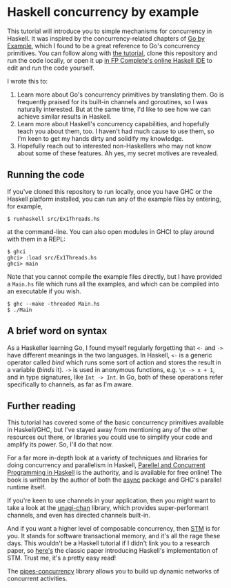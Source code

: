 # Haskell concurrency by example

This tutorial will introduce you to simple mechanisms for concurrency in Haskell.
It was inspired by the concurrency-related chapters of [Go by Example](http://gobyexample.com), which I found to be a great reference to Go's concurrency primitives.
You can follow along with [the tutorial](./src/tutorial.md), clone this repository and run the code locally, or open it up [in FP Complete's online Haskell IDE](https://www.fpcomplete.com/user/eightyeight/concurrency-by-example) to edit and run the code yourself.

I wrote this to:

 1. Learn more about Go's concurrency primitives by translating them.
    Go is frequently praised for its built-in channels and goroutines, so I was naturally interested.
    But at the same time, I'd like to see how we can achieve similar results in Haskell.
 2. Learn more about Haskell's concurrency capabilities, and hopefully teach you about them, too.
    I haven't had much cause to use them, so I'm keen to get my hands dirty and solidify my knowledge.
 3. Hopefully reach out to interested non-Haskellers who may not know about some of these features.
    Ah yes, my secret motives are revealed.

## Running the code

If you've cloned this repository to run locally, once you have GHC or the Haskell platform installed, you can run any of the example files by entering, for example,

    $ runhaskell src/Ex1Threads.hs

at the command-line.
You can also open modules in GHCI to play around with them in a REPL:

    $ ghci
    ghci> :load src/Ex1Threads.hs
    ghci> main

Note that you cannot compile the example files directly, but I have provided a `Main.hs` file which runs all the examples, and which can be compiled into an executable if you wish.

    $ ghc --make -threaded Main.hs
    $ ./Main

## A brief word on syntax

As a Haskeller learning Go, I found myself regularly forgetting that `<-` and `->` have different meanings in the two languages.
In Haskell, `<-` is a generic operator called _bind_ which runs some sort of action and stores the result in a variable (_binds_ it).
`->` is used in anonymous functions, e.g. `\x -> x + 1`, and in type signatures, like `Int -> Int`.
In Go, both of these operations refer specifically to channels, as far as I'm aware.

## Further reading

This tutorial has covered some of the basic concurrency primitives available in Haskell/GHC, but I've stayed away from mentioning any of the other resources out there, or libraries you could use to simplify your code and amplify its power.
So, I'll do that now.

For a far more in-depth look at a variety of techniques and libraries for doing concurrency and parallelism in Haskell, [Parellel and Concurrent Programming in Haskell](http://community.haskell.org/~simonmar/pcph/) is the authority, and is available for free online!
The book is written by the author of both the [async](https://hackage.haskell.org/package/async) package and GHC's parallel runtime itself.

If you're keen to use channels in your application, then you might want to take a look at the [unagi-chan](https://hackage.haskell.org/package/unagi-chan) library, which provides super-performant channels, and even has directed channels built-in.

And if you want a higher level of composable concurrency, then [STM](https://wiki.haskell.org/Software_transactional_memory) is for you.
It stands for software transactional memory, and it's all the rage these days.
This wouldn't be a Haskell tutorial if I didn't link you to a research paper, so [here's](http://research.microsoft.com/pubs/67418/2005-ppopp-composable.pdf) the classic paper introducing Haskell's implementation of STM.
Trust me, it's a pretty easy read!

The [pipes-concurrency](https://hackage.haskell.org/package/pipes-concurrency) library allows you to build up dynamic networks of concurrent activities.
